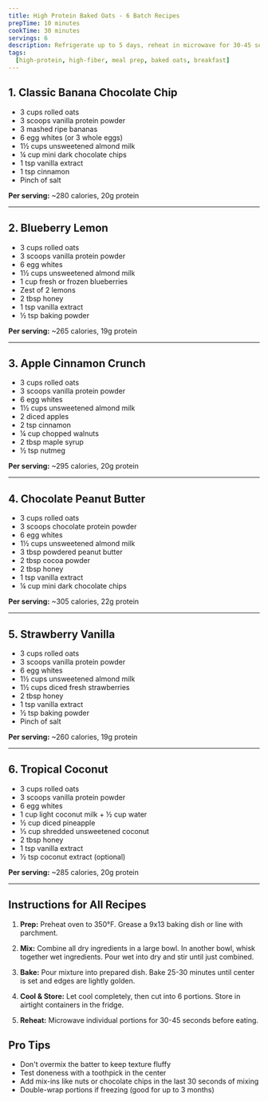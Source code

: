 ```yaml
---
title: High Protein Baked Oats - 6 Batch Recipes
prepTime: 10 minutes
cookTime: 30 minutes
servings: 6
description: Refrigerate up to 5 days, reheat in microwave for 30-45 seconds
tags:
  [high-protein, high-fiber, meal prep, baked oats, breakfast]
---
```


## 1. Classic Banana Chocolate Chip
- 3 cups rolled oats
- 3 scoops vanilla protein powder
- 3 mashed ripe bananas
- 6 egg whites (or 3 whole eggs)
- 1½ cups unsweetened almond milk
- ¼ cup mini dark chocolate chips
- 1 tsp vanilla extract
- 1 tsp cinnamon
- Pinch of salt

**Per serving:** ~280 calories, 20g protein

---

## 2. Blueberry Lemon
- 3 cups rolled oats
- 3 scoops vanilla protein powder
- 6 egg whites
- 1½ cups unsweetened almond milk
- 1 cup fresh or frozen blueberries
- Zest of 2 lemons
- 2 tbsp honey
- 1 tsp vanilla extract
- ½ tsp baking powder

**Per serving:** ~265 calories, 19g protein

---

## 3. Apple Cinnamon Crunch
- 3 cups rolled oats
- 3 scoops vanilla protein powder
- 6 egg whites
- 1½ cups unsweetened almond milk
- 2 diced apples
- 2 tsp cinnamon
- ¼ cup chopped walnuts
- 2 tbsp maple syrup
- ½ tsp nutmeg

**Per serving:** ~295 calories, 20g protein

---

## 4. Chocolate Peanut Butter
- 3 cups rolled oats
- 3 scoops chocolate protein powder
- 6 egg whites
- 1½ cups unsweetened almond milk
- 3 tbsp powdered peanut butter
- 2 tbsp cocoa powder
- 2 tbsp honey
- 1 tsp vanilla extract
- ¼ cup mini dark chocolate chips

**Per serving:** ~305 calories, 22g protein

---

## 5. Strawberry Vanilla
- 3 cups rolled oats
- 3 scoops vanilla protein powder
- 6 egg whites
- 1½ cups unsweetened almond milk
- 1½ cups diced fresh strawberries
- 2 tbsp honey
- 1 tsp vanilla extract
- ½ tsp baking powder
- Pinch of salt

**Per serving:** ~260 calories, 19g protein

---

## 6. Tropical Coconut
- 3 cups rolled oats
- 3 scoops vanilla protein powder
- 6 egg whites
- 1 cup light coconut milk + ½ cup water
- ½ cup diced pineapple
- ⅓ cup shredded unsweetened coconut
- 2 tbsp honey
- 1 tsp vanilla extract
- ½ tsp coconut extract (optional)

**Per serving:** ~285 calories, 20g protein

---

## Instructions for All Recipes

1. **Prep:** Preheat oven to 350°F. Grease a 9x13 baking dish or line with parchment.

2. **Mix:** Combine all dry ingredients in a large bowl. In another bowl, whisk together wet ingredients. Pour wet into dry and stir until just combined.

3. **Bake:** Pour mixture into prepared dish. Bake 25-30 minutes until center is set and edges are lightly golden.

4. **Cool & Store:** Let cool completely, then cut into 6 portions. Store in airtight containers in the fridge.

5. **Reheat:** Microwave individual portions for 30-45 seconds before eating.

## Pro Tips
- Don't overmix the batter to keep texture fluffy
- Test doneness with a toothpick in the center
- Add mix-ins like nuts or chocolate chips in the last 30 seconds of mixing
- Double-wrap portions if freezing (good for up to 3 months)